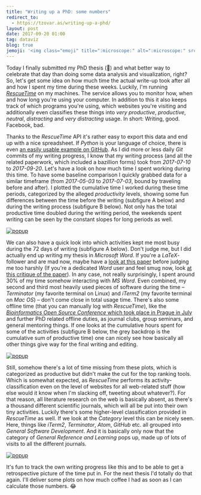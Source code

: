 ```yaml
---
title: "Writing up a PhD: some numbers"
redirect_to:
  - https://tzovar.as/writing-up-a-phd/
layout: post
date: 2017-09-20 01:00
tag: dataviz
blog: true
jemoji: '<img class="emoji" title=":microscope:" alt=":microscope:" src="https://assets-cdn.github.com/images/icons/emoji/unicode/1f52c.png" height="20" width="20" align="absmiddle">'
---
```

Today I finally submitted my PhD thesis (🎉) and what better way to celebrate that day than doing some data analysis and visualization, right? So, let's get some idea on how much time the actual write-up took after all and how I spent my time during these weeks. Luckily, I'm running [*RescueTime*](http://www.rescuetime.com) on my machines. The service allows you to monitor how, when and how long you're using your computer. In addition to this it also keeps track of which programs you're using, which websites you're visiting and additionally even classifies these things into *very productive*, *productive*, *neutral*, *distracting* and *very distracting* usage. In short: Writing, good. Facebook, bad.

Thanks to the *RescueTime* API it's rather easy to export this data and end up with a nice spreadsheet. If *Python* is your language of choice, there is even [an easily usable example on GitHub](https://github.com/OpenHorizonLabs/rescuetime-python3). As I did more or less daily *Git* commits of my writing progress, I know that my writing process (and all the related paperwork, which included a bazillion forms) took from *2017-07-10* to *2017-09-20*. Let's have a look on how much time I spent working during this time. To have some baseline comparison I quickly grabbed data for a similar timeframe (from *2017-05-03* to *2017-07-03*, bound by traveling before and after). I plotted the cumulative time I worked during these time periods, categorized by the alleged *productivity* levels, showing some fun differences between the time before the writing (subfigure A below) and during the writing process (subfigure B below). Not only has the total productive time doubled during the writing period, the weekends spent writing can be seen by the constant slopes for long periods as well.

[![popup](/assets/images/phdpost/accumulated-time.png)](/assets/images/phdpost/accumulated-time.png)

We can also have a quick look into which activities kept me most busy during the 72 days of writing (subfigure A below). Don't judge me, but I did actually end up writing my thesis in *Microsoft Word*. If you're a *LaTeX*-follower and are mad now, maybe have a [look at this paper](http://journals.plos.org/plosone/article?id=10.1371/journal.pone.0115069) before judging me too harshly (If you're a dedicated *Word* user and feel smug now, look [at this critique of the paper](http://serialmentor.com/blog/2014/12/27/post-publication-review-of-the-plos-one-paper-comparing-ms-word-and-latex-how-not-to-compare-document-preparation)). In any case, not really surprisingly, I spent around 30% of my time somehow interacting with *MS Word*. Even combined, my second and third most heavily used pieces of software during the time – *Terminator* (my favorite terminal on Linux) and *iTerm2* (my favorite terminal on *Mac OS*) – don't come close in total usage time. There's also some offline time (that you can manually log with *RescueTime*), like the [*Bioinformatics Open Source Conference* which took place in Prague in July](https://www.open-bio.org/wiki/BOSC_2017) and further PhD related offline duties, as journal clubs, group seminars, and general mentoring things. If one looks at the cumulative hours spent for some of the activities (subfigure B below, the grey backdrop is the cumulative sum of productive time) one can nicely see how basically all other things give way for the final writing and editing.

[![popup](/assets/images/phdpost/activity-total-and-timeseries.png)](/assets/images/phdpost/activity-total-and-timeseries.png)

Still, somehow there's a lot of time missing from these plots, which is categorized as productive but didn't make the cut for the top ranking tools. Which is somewhat expected, as *RescueTime* performs its activity-classification even on the level of websites for all web-related stuff (how else would it know when I'm slacking off, tweeting about whatever?). For that reason, all literature research on the web is basically absent, as there's a thousand different scientific journals, which will all be put into their own tiny activities. Luckily there's some higher-level classification provided in *RescueTime* as well. If we look at the *Category* level this can be nicely seen. Here, things like *iTerm2*, *Terminator*, *Atom*, *GitHub* etc. all grouped into *General Software Development*. And it is basically only now that the category of *General Reference and Learning* pops up, made up of lots of visits to all the different journals.

[![popup](/assets/images/phdpost/category-total-and-timeseries.png)](/assets/images/phdpost/category-total-and-timeseries.png)

It's fun to track the own writing progress like this and to be able to get a retrospective picture of the time put in. For the next thesis I'd totally do that again. I'll deliver some plots on how much coffee I had as soon as I can calculate those numbers. 😂
